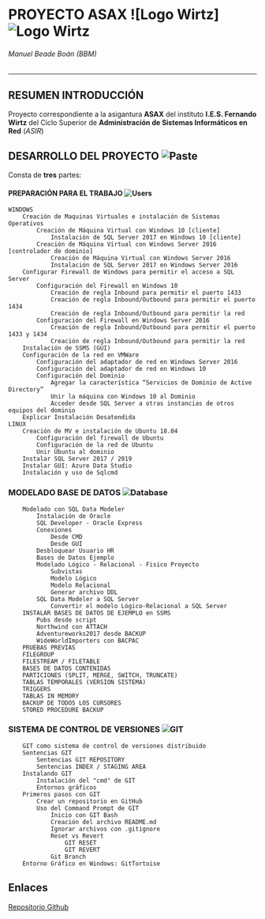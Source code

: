 # PROYECTO ASAX ![Logo Wirtz] ![Logo Wirtz](https://user-images.githubusercontent.com/73242009/111064111-88da8700-84b2-11eb-877c-78d8366ad47c.png)
###### Manuel Beade Boán (BBM)
---


## RESUMEN INTRODUCCIÓN

Proyecto correspondiente a la asigantura **ASAX** del instituto **I.E.S. Fernando Wirtz** del Ciclo Superior de **Administración de Sistemas Informáticos en Red** (*ASIR*)


## DESARROLLO DEL PROYECTO    ![Paste](https://user-images.githubusercontent.com/73242009/111062006-9db11d80-84a6-11eb-9ce5-163e69f1d68a.png)

Consta de **tres** partes:

#### PREPARACIÓN PARA EL TRABAJO    ![Users](https://user-images.githubusercontent.com/73242009/111062555-ddc5cf80-84a9-11eb-8eeb-5e64075dfb05.png)
~~~
WINDOWS
	Creación de Maquinas Virtuales e instalación de Sistemas Operativos 
		Creación de Máquina Virtual con Windows 10 [cliente]
			Instalación de SQL Server 2017 en Windows 10 [cliente]
		Creación de Máquina Virtual con Windows Server 2016 [controlador de dominio]
			Creación de Máquina Virtual con Windows Server 2016
			Instalación de SQL Server 2017 en Windows Server 2016
	Configurar Firewall de Windows para permitir el acceso a SQL Server 
		Configuración del Firewall en Windows 10
			Creación de regla Inbound para permitir el puerto 1433
			Creación de regla Inbound/Outbound para permitir el puerto 1434
			Creación de regla Inbound/Outbound para permitir la red
		Configuración del Firewall en Windows Server 2016
			Creación de regla Inbound/Outbound para permitir el puerto 1433 y 1434
			Creación de regla Inbound/Outbound para permitir la red
	Instalación de SSMS (GUI)
	Configuración de la red en VMWare
		Configuración del adaptador de red en Windows Server 2016			
		Configuración del adaptador de red en Windows 10
		Configuración del Dominio 
			Agregar la característica “Servicios de Dominio de Active Directory”
			Unir la máquina con Windows 10 al Dominio 
			Acceder desde SQL Server a otras instancias de otros equipos del dominio
	Explicar Instalación Desatendida
LINUX
	Creación de MV e instalación de Ubuntu 18.04
		Configuración del firewall de Ubuntu
		Configuración de la red de Ubuntu
		Unir Ubuntu al dominio
	Instalar SQL Server 2017 / 2019
	Instalar GUI: Azure Data Studio
	Instalación y uso de Sqlcmd
~~~~
### MODELADO BASE DE DATOS    ![Database](https://user-images.githubusercontent.com/73242009/111062509-917a8f80-84a9-11eb-8c91-790cfe026099.png)
~~~~
	Modelado con SQL Data Modeler 
		Instalación de Oracle
		SQL Developer - Oracle Express
		Conexiones
			Desde CMD
			Desde GUI
		Desbloquear Usuario HR
		Bases de Datos Ejemplo
		Modelado Lógico - Relacional - Fisico Proyecto
			Subvistas
			Modelo Lógico
			Modelo Relacional
			Generar archivo DDL
		SQL Data Modeler a SQL Server
			Convertir el modelo Lógico-Relacional a SQL Server
	INSTALAR BASES DE DATOS DE EJEMPLO en SSMS 
		Pubs desde script 
		Northwind con ATTACH
		Adventureworks2017 desde BACKUP
		WideWorldImporters con BACPAC
	PRUEBAS PREVIAS
	FILEGROUP 
	FILESTREAM / FILETABLE
	BASES DE DATOS CONTENIDAS 
	PARTICIONES (SPLIT, MERGE, SWITCH, TRUNCATE) 
	TABLAS TEMPORALES (VERSION SISTEMA) 
	TRIGGERS
	TABLAS IN MEMORY
	BACKUP DE TODOS LOS CURSORES
	STORED PROCEDURE BACKUP
~~~~
### SISTEMA DE CONTROL DE VERSIONES    ![GIT](https://user-images.githubusercontent.com/73242009/111062657-79efd680-84aa-11eb-8742-84f85ebb90cc.png)
~~~~
	GIT como sistema de control de versiones distribuido
	Sentencias GIT
		Sentencias GIT REPOSITORY
		Sentencias INDEX / STAGING AREA
	Instalando GIT
		Instalación del "cmd" de GIT
		Entornos gráficos
	Primeros pasos con GIT
		Crear un repositorio en GitHub
		Uso del Command Prompt de GIT
			Inicio con GIT Bash
			Creación del archivo README.md
			Ignorar archivos con .gitignore
			Reset vs Revert
				GIT RESET
				GIT REVERT
			Git Branch
	Entorno Gráfico en Windows: GitTortoise
~~~~

## Enlaces

[Repositorio Github](https://github.com/BBMASAX/BBMASPACE.git)